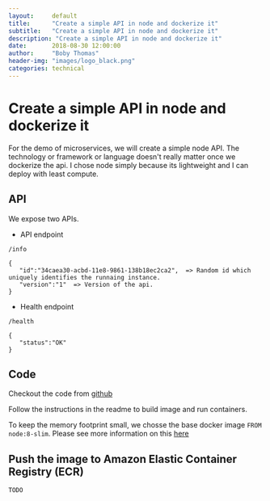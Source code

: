 ```yaml
---
layout:     default
title:      "Create a simple API in node and dockerize it"
subtitle:   "Create a simple API in node and dockerize it"
description: "Create a simple API in node and dockerize it"
date:       2018-08-30 12:00:00
author:     "Boby Thomas"
header-img: "images/logo_black.png"
categories: technical
---
```



# Create a simple API in node and dockerize it
For the demo of microservices, we will create a simple node API. The technology or framework or language doesn't really matter once we dockerize the api. I chose node simply because its lightweight and I can deploy with least compute.

## API
We expose two APIs.


 - API endpoint

```
/info

{
   "id":"34caea30-acbd-11e8-9861-138b18ec2ca2",  => Random id which uniquely identifies the runnaing instance. 
   "version":"1"  => Version of the api. 
}

```

 - Health endpoint

```
/health

{
   "status":"OK"
}

```

## Code 
Checkout the code from [github](https://github.com/bobypt/docker-node)

Follow the instructions in the readme to build image and run containers.

To keep the memory footprint small, we chosse the base docker image ```FROM node:8-slim```. Please see more information on this [here](https://derickbailey.com/2017/03/09/selecting-a-node-js-image-for-docker/)


## Push the image to Amazon Elastic Container Registry (ECR)
```TODO```
